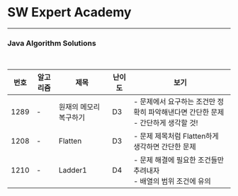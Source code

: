 # SW Expert Academy

----

### Java Algorithm Solutions

<br>


| 번호 | 알고리즘 | 제목                   | 난이도 | 보기                                                         |
| ---- | -------- | ---------------------- | ------ | ------------------------------------------------------------ |
| 1289 | -        | 원재의 메모리 복구하기 | D3     | - 문제에서 요구하는 조건만 정확히 파악해낸다면 간단한 문제<br />- 간단하게 생각할 것! |
| 1208 | -        | Flatten                | D3     | - 문제 제목처럼 Flatten하게 생각하면 간단한 문제             |
| 1210 | -        | Ladder1                | D4     | - 문제 해결에 필요한 조건들만 추려내자<br />- 배열의 범위 조건에 유의 |

